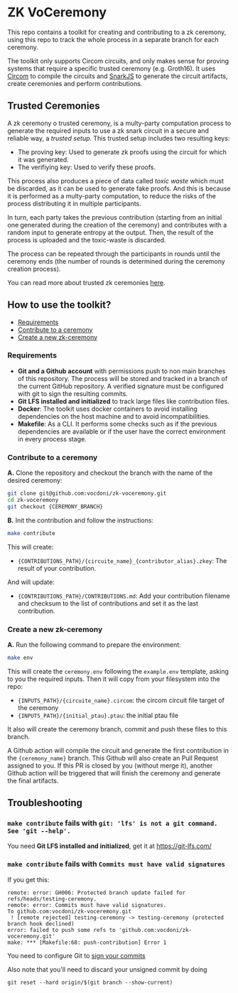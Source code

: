 # ZK VoCeremony

This repo contains a toolkit for creating and contributing to a zk ceremony, using this repo to track the whole process in a separate branch for each ceremony. 

The toolkit only supports Circom circuits, and only makes sense for proving systems that require a specific trusted ceremony (e.g. Groth16). It uses [Circom](https://docs.circom.io/) to compile the circuits and [SnarkJS](https://github.com/iden3/snarkjs) to generate the circuit artifacts, create ceremonies and perform contributions.

## Trusted Ceremonies

A zk ceremony o trusted ceremony, is a multy-party computation process to generate the required inputs to use a zk snark circuit in a secure and reliable way, a *trusted setup*. This trusted setup includes two resulting keys:
* The proving key: Used to generate zk proofs using the circuit for which it was generated.
* The verifiying key: Used to verify these proofs.

This process also produces a piece of data called *toxic waste* which must be discarded, as it can be used to generate fake proofs. And this is because it is performed as a multy-party computation, to reduce the risks of the process distributing it in multiple participants.

In turn, each party takes the previous contribution (starting from an initial one generated during the creation of the ceremony) and contributes with a random input to generate entropy at the output. Then, the result of the process is uploaded and the toxic-waste is discarded. 

The process can be repeated through the participants in rounds until the ceremony ends (the number of rounds is determined during the ceremony creation process).

You can read more about trusted zk ceremonies [here](https://zkproof.org/2021/06/30/setup-ceremonies/).

## How to use the toolkit?

 - [Requirements](#requirements)
 - [Contribute to a ceremony](#contribute-to-a-ceremony)
 - [Create a new zk-ceremony](#create-a-new-zk-ceremony)

### Requirements 

* **Git and a Github account** with permissions push to non main branches of this repository. The process will be stored and tracked in a branch of the current GitHub repository. A verified signature must be configured with git to sign the resulting commits.
* **Git LFS installed and initialized** to track large files like contribution files.
* **Docker**: The toolkit uses docker containers to avoid installing dependencies on the host machine and to avoid incompatibilities.
* **Makefile**: As a CLI. It performs some checks such as if the previous dependencies are available or if the user have the correct environment in every process stage. 

### Contribute to a ceremony

**A.** Clone the repository and checkout the branch with the name of the desired ceremony:
```sh
git clone git@github.com:vocdoni/zk-voceremony.git
cd zk-voceremony
git checkout {CEREMONY_BRANCH}
```

**B.** Init the contribution and follow the instructions:
```sh
make contribute
```
This will create:
 * `{CONTRIBUTIONS_PATH}/{circuite_name}_{contributor_alias}.zkey`: The result of your contribution.

And will update:
 * `{CONTRIBUTIONS_PATH}/CONTRIBUTIONS.md`: Add your contribution filename and checksum to the list of contributions and set it as the last contribution.

### Create a new zk-ceremony
**A.** Run the following command to prepare the environment:
```sh
make env
```
This will create the `ceremony.env` following the `example.env` template, asking to you the required inputs. Then it will copy from your filesystem into the repo:
 * `{INPUTS_PATH}/{circuite_name}.circom`: the circom circuit file target of the ceremony
 * `{INPUTS_PATH}/{initial_ptau}.ptau`: the initial ptau file

It also will create the ceremony branch, commit and push these files to this branch.

A Github action will compile the circuit and generate the first contribution in the `{ceremony_name}` branch. This Github will also create an Pull Request assigned to you. If this PR is closed by you (without merge it), another Github action will be triggered that will finish the ceremony and generate the final artifacts.

## Troubleshooting

### `make contribute` fails with `git: 'lfs' is not a git command. See 'git --help'.`

You need **Git LFS installed and initialized**, get it at https://git-lfs.com/
    
### `make contribute` fails with `Commits must have valid signatures`

If you get this:
```
remote: error: GH006: Protected branch update failed for refs/heads/testing-ceremony.
remote: error: Commits must have valid signatures.
To github.com:vocdoni/zk-voceremony.git
 ! [remote rejected] testing-ceremony -> testing-ceremony (protected branch hook declined)
error: failed to push some refs to 'github.com:vocdoni/zk-voceremony.git'
make: *** [Makefile:68: push-contribution] Error 1
```
You need to configure Git to [sign your commits](https://docs.github.com/en/authentication/managing-commit-signature-verification/signing-commits)

Also note that you'll need to discard your unsigned commit by doing
```
git reset --hard origin/$(git branch --show-current)
```
